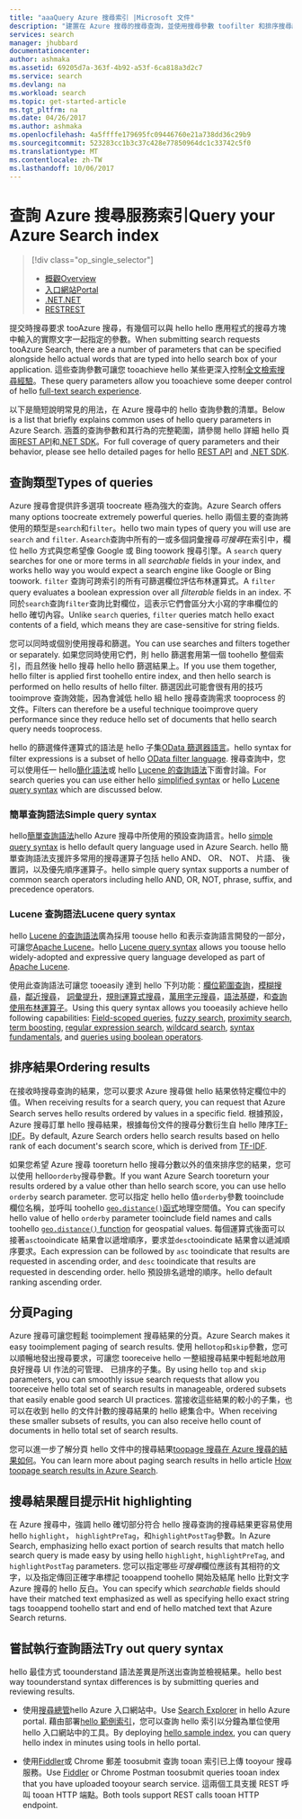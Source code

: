 ```yaml
---
title: "aaaQuery Azure 搜尋索引 |Microsoft 文件"
description: "建置在 Azure 搜尋的搜尋查詢，並使用搜尋參數 toofilter 和排序搜尋結果。"
services: search
manager: jhubbard
documentationcenter: 
author: ashmaka
ms.assetid: 69205d7a-363f-4b92-a53f-6ca818a3d2c7
ms.service: search
ms.devlang: na
ms.workload: search
ms.topic: get-started-article
ms.tgt_pltfrm: na
ms.date: 04/26/2017
ms.author: ashmaka
ms.openlocfilehash: 4a5ffffe179695fc09446760e21a738dd36c29b9
ms.sourcegitcommit: 523283cc1b3c37c428e77850964dc1c33742c5f0
ms.translationtype: MT
ms.contentlocale: zh-TW
ms.lasthandoff: 10/06/2017
---
```

# <a name="query-your-azure-search-index"></a><span data-ttu-id="65a02-103">查詢 Azure 搜尋服務索引</span><span class="sxs-lookup"><span data-stu-id="65a02-103">Query your Azure Search index</span></span>
> [!div class="op_single_selector"]
> * [<span data-ttu-id="65a02-104">概觀</span><span class="sxs-lookup"><span data-stu-id="65a02-104">Overview</span></span>](search-query-overview.md)
> * [<span data-ttu-id="65a02-105">入口網站</span><span class="sxs-lookup"><span data-stu-id="65a02-105">Portal</span></span>](search-explorer.md)
> * [<span data-ttu-id="65a02-106">.NET</span><span class="sxs-lookup"><span data-stu-id="65a02-106">.NET</span></span>](search-query-dotnet.md)
> * [<span data-ttu-id="65a02-107">REST</span><span class="sxs-lookup"><span data-stu-id="65a02-107">REST</span></span>](search-query-rest-api.md)
> 
> 

<span data-ttu-id="65a02-108">提交時搜尋要求 tooAzure 搜尋，有幾個可以與 hello hello 應用程式的搜尋方塊中輸入的實際文字一起指定的參數。</span><span class="sxs-lookup"><span data-stu-id="65a02-108">When submitting search requests tooAzure Search, there are a number of parameters that can be specified alongside hello actual words that are typed into hello search box of your application.</span></span> <span data-ttu-id="65a02-109">這些查詢參數可讓您 tooachieve hello 某些更深入控制[全文檢索搜尋經驗](search-lucene-query-architecture.md)。</span><span class="sxs-lookup"><span data-stu-id="65a02-109">These query parameters allow you tooachieve some deeper control of hello [full-text search experience](search-lucene-query-architecture.md).</span></span>

<span data-ttu-id="65a02-110">以下是簡短說明常見的用法，在 Azure 搜尋中的 hello 查詢參數的清單。</span><span class="sxs-lookup"><span data-stu-id="65a02-110">Below is a list that briefly explains common uses of hello query parameters in Azure Search.</span></span> <span data-ttu-id="65a02-111">涵蓋的查詢參數和其行為的完整範圍，請參閱 hello 詳細 hello 頁面[REST API](https://docs.microsoft.com/rest/api/searchservice/Search-Documents)和[.NET SDK](https://docs.microsoft.com/dotnet/api/microsoft.azure.search.models.searchparameters#microsoft_azure_search_models_searchparameters#properties_summary)。</span><span class="sxs-lookup"><span data-stu-id="65a02-111">For full coverage of query parameters and their behavior, please see hello detailed pages for hello [REST API](https://docs.microsoft.com/rest/api/searchservice/Search-Documents) and [.NET SDK](https://docs.microsoft.com/dotnet/api/microsoft.azure.search.models.searchparameters#microsoft_azure_search_models_searchparameters#properties_summary).</span></span>

## <a name="types-of-queries"></a><span data-ttu-id="65a02-112">查詢類型</span><span class="sxs-lookup"><span data-stu-id="65a02-112">Types of queries</span></span>
<span data-ttu-id="65a02-113">Azure 搜尋會提供許多選項 toocreate 極為強大的查詢。</span><span class="sxs-lookup"><span data-stu-id="65a02-113">Azure Search offers many options toocreate extremely powerful queries.</span></span> <span data-ttu-id="65a02-114">hello 兩個主要的查詢將使用的類型是`search`和`filter`。</span><span class="sxs-lookup"><span data-stu-id="65a02-114">hello two main types of query you will use are `search` and `filter`.</span></span> <span data-ttu-id="65a02-115">A`search`查詢中所有的一或多個詞彙搜尋*可搜尋*在索引中，欄位 hello 方式與您希望像 Google 或 Bing toowork 搜尋引擎。</span><span class="sxs-lookup"><span data-stu-id="65a02-115">A `search` query searches for one or more terms in all *searchable* fields in your index, and works hello way you would expect a search engine like Google or Bing toowork.</span></span> <span data-ttu-id="65a02-116">`filter` 查詢可跨索引的所有可篩選欄位評估布林運算式。</span><span class="sxs-lookup"><span data-stu-id="65a02-116">A `filter` query evaluates a boolean expression over all *filterable* fields in an index.</span></span> <span data-ttu-id="65a02-117">不同於`search`查詢`filter`查詢比對欄位，這表示它們會區分大小寫的字串欄位的 hello 確切內容。</span><span class="sxs-lookup"><span data-stu-id="65a02-117">Unlike `search` queries, `filter` queries match hello exact contents of a field, which means they are case-sensitive for string fields.</span></span>

<span data-ttu-id="65a02-118">您可以同時或個別使用搜尋和篩選。</span><span class="sxs-lookup"><span data-stu-id="65a02-118">You can use searches and filters together or separately.</span></span> <span data-ttu-id="65a02-119">如果您同時使用它們，則 hello 篩選套用第一個 toohello 整個索引，而且然後 hello 搜尋 hello hello 篩選結果上。</span><span class="sxs-lookup"><span data-stu-id="65a02-119">If you use them together, hello filter is applied first toohello entire index, and then hello search is performed on hello results of hello filter.</span></span> <span data-ttu-id="65a02-120">篩選因此可能會很有用的技巧 tooimprove 查詢效能，因為會減低 hello 組 hello 搜尋查詢需求 tooprocess 的文件。</span><span class="sxs-lookup"><span data-stu-id="65a02-120">Filters can therefore be a useful technique tooimprove query performance since they reduce hello set of documents that hello search query needs tooprocess.</span></span>

<span data-ttu-id="65a02-121">hello 的篩選條件運算式的語法是 hello 子集[OData 篩選器語言](https://docs.microsoft.com/rest/api/searchservice/OData-Expression-Syntax-for-Azure-Search)。</span><span class="sxs-lookup"><span data-stu-id="65a02-121">hello syntax for filter expressions is a subset of hello [OData filter language](https://docs.microsoft.com/rest/api/searchservice/OData-Expression-Syntax-for-Azure-Search).</span></span> <span data-ttu-id="65a02-122">搜尋查詢中，您可以使用任一 hello[簡化語法](https://docs.microsoft.com/rest/api/searchservice/Simple-query-syntax-in-Azure-Search)或 hello [Lucene 的查詢語法](https://docs.microsoft.com/rest/api/searchservice/Lucene-query-syntax-in-Azure-Search)下面會討論。</span><span class="sxs-lookup"><span data-stu-id="65a02-122">For search queries you can use either hello [simplified syntax](https://docs.microsoft.com/rest/api/searchservice/Simple-query-syntax-in-Azure-Search) or hello [Lucene query syntax](https://docs.microsoft.com/rest/api/searchservice/Lucene-query-syntax-in-Azure-Search) which are discussed below.</span></span>

### <a name="simple-query-syntax"></a><span data-ttu-id="65a02-123">簡單查詢語法</span><span class="sxs-lookup"><span data-stu-id="65a02-123">Simple query syntax</span></span>
<span data-ttu-id="65a02-124">hello[簡單查詢語法](https://docs.microsoft.com/rest/api/searchservice/Simple-query-syntax-in-Azure-Search)hello Azure 搜尋中所使用的預設查詢語言。</span><span class="sxs-lookup"><span data-stu-id="65a02-124">hello [simple query syntax](https://docs.microsoft.com/rest/api/searchservice/Simple-query-syntax-in-Azure-Search) is hello default query language used in Azure Search.</span></span> <span data-ttu-id="65a02-125">hello 簡單查詢語法支援許多常用的搜尋運算子包括 hello AND、 OR、 NOT、 片語、 後置詞，以及優先順序運算子。</span><span class="sxs-lookup"><span data-stu-id="65a02-125">hello simple query syntax supports a number of common search operators including hello AND, OR, NOT, phrase, suffix, and precedence operators.</span></span>

### <a name="lucene-query-syntax"></a><span data-ttu-id="65a02-126">Lucene 查詢語法</span><span class="sxs-lookup"><span data-stu-id="65a02-126">Lucene query syntax</span></span>
<span data-ttu-id="65a02-127">hello [Lucene 的查詢語法](https://docs.microsoft.com/rest/api/searchservice/Lucene-query-syntax-in-Azure-Search)廣為採用 toouse hello 和表示查詢語言開發的一部分，可讓您[Apache Lucene](https://lucene.apache.org/core/4_10_2/queryparser/org/apache/lucene/queryparser/classic/package-summary.html)。</span><span class="sxs-lookup"><span data-stu-id="65a02-127">hello [Lucene query syntax](https://docs.microsoft.com/rest/api/searchservice/Lucene-query-syntax-in-Azure-Search) allows you toouse hello widely-adopted and expressive query language developed as part of [Apache Lucene](https://lucene.apache.org/core/4_10_2/queryparser/org/apache/lucene/queryparser/classic/package-summary.html).</span></span>

<span data-ttu-id="65a02-128">使用此查詢語法可讓您 tooeasily 達到 hello 下列功能：[欄位範圍查詢](https://docs.microsoft.com/rest/api/searchservice/Lucene-query-syntax-in-Azure-Search#bkmk_fields)，[模糊搜尋](https://docs.microsoft.com/rest/api/searchservice/Lucene-query-syntax-in-Azure-Search#bkmk_fuzzy)，[鄰近搜尋](https://docs.microsoft.com/rest/api/searchservice/Lucene-query-syntax-in-Azure-Search#bkmk_proximity)， [詞彙提升](https://docs.microsoft.com/rest/api/searchservice/Lucene-query-syntax-in-Azure-Search#bkmk_termboost)，[規則運算式搜尋](https://docs.microsoft.com/rest/api/searchservice/Lucene-query-syntax-in-Azure-Search#bkmk_regex)，[萬用字元搜尋](https://docs.microsoft.com/rest/api/searchservice/Lucene-query-syntax-in-Azure-Search#bkmk_wildcard)，[語法基礎](https://docs.microsoft.com/rest/api/searchservice/Lucene-query-syntax-in-Azure-Search#bkmk_syntax)，和[查詢使用布林運算子](https://docs.microsoft.com/rest/api/searchservice/Lucene-query-syntax-in-Azure-Search#bkmk_boolean)。</span><span class="sxs-lookup"><span data-stu-id="65a02-128">Using this query syntax allows you tooeasily achieve hello following capabilities: [Field-scoped queries](https://docs.microsoft.com/rest/api/searchservice/Lucene-query-syntax-in-Azure-Search#bkmk_fields), [fuzzy search](https://docs.microsoft.com/rest/api/searchservice/Lucene-query-syntax-in-Azure-Search#bkmk_fuzzy), [proximity search](https://docs.microsoft.com/rest/api/searchservice/Lucene-query-syntax-in-Azure-Search#bkmk_proximity), [term boosting](https://docs.microsoft.com/rest/api/searchservice/Lucene-query-syntax-in-Azure-Search#bkmk_termboost), [regular expression search](https://docs.microsoft.com/rest/api/searchservice/Lucene-query-syntax-in-Azure-Search#bkmk_regex), [wildcard search](https://docs.microsoft.com/rest/api/searchservice/Lucene-query-syntax-in-Azure-Search#bkmk_wildcard), [syntax fundamentals](https://docs.microsoft.com/rest/api/searchservice/Lucene-query-syntax-in-Azure-Search#bkmk_syntax), and [queries using boolean operators](https://docs.microsoft.com/rest/api/searchservice/Lucene-query-syntax-in-Azure-Search#bkmk_boolean).</span></span>

## <a name="ordering-results"></a><span data-ttu-id="65a02-129">排序結果</span><span class="sxs-lookup"><span data-stu-id="65a02-129">Ordering results</span></span>
<span data-ttu-id="65a02-130">在接收時搜尋查詢的結果，您可以要求 Azure 搜尋做 hello 結果依特定欄位中的值。</span><span class="sxs-lookup"><span data-stu-id="65a02-130">When receiving results for a search query, you can request that Azure Search serves hello results ordered by values in a specific field.</span></span> <span data-ttu-id="65a02-131">根據預設，Azure 搜尋訂單 hello 搜尋結果，根據每份文件的搜尋分數衍生自 hello 陣序[TF-IDF](https://en.wikipedia.org/wiki/Tf%E2%80%93idf)。</span><span class="sxs-lookup"><span data-stu-id="65a02-131">By default, Azure Search orders hello search results based on hello rank of each document's search score, which is derived from [TF-IDF](https://en.wikipedia.org/wiki/Tf%E2%80%93idf).</span></span>

<span data-ttu-id="65a02-132">如果您希望 Azure 搜尋 tooreturn hello 搜尋分數以外的值來排序您的結果，您可以使用 hello`orderby`搜尋參數。</span><span class="sxs-lookup"><span data-stu-id="65a02-132">If you want Azure Search tooreturn your results ordered by a value other than hello search score, you can use hello `orderby` search parameter.</span></span> <span data-ttu-id="65a02-133">您可以指定 hello hello 值`orderby`參數 tooinclude 欄位名稱，並呼叫 toohello [ `geo.distance()`函式](https://docs.microsoft.com/rest/api/searchservice/OData-Expression-Syntax-for-Azure-Search)地理空間值。</span><span class="sxs-lookup"><span data-stu-id="65a02-133">You can specify hello value of hello `orderby` parameter tooinclude field names and calls toohello [`geo.distance()` function](https://docs.microsoft.com/rest/api/searchservice/OData-Expression-Syntax-for-Azure-Search) for geospatial values.</span></span> <span data-ttu-id="65a02-134">每個運算式後面可以接著`asc`tooindicate 結果會以遞增順序，要求並`desc`tooindicate 結果會以遞減順序要求。</span><span class="sxs-lookup"><span data-stu-id="65a02-134">Each expression can be followed by `asc` tooindicate that results are requested in ascending order, and `desc` tooindicate that results are requested in descending order.</span></span> <span data-ttu-id="65a02-135">hello 預設排名遞增的順序。</span><span class="sxs-lookup"><span data-stu-id="65a02-135">hello default ranking ascending order.</span></span>

## <a name="paging"></a><span data-ttu-id="65a02-136">分頁</span><span class="sxs-lookup"><span data-stu-id="65a02-136">Paging</span></span>
<span data-ttu-id="65a02-137">Azure 搜尋可讓您輕鬆 tooimplement 搜尋結果的分頁。</span><span class="sxs-lookup"><span data-stu-id="65a02-137">Azure Search makes it easy tooimplement paging of search results.</span></span> <span data-ttu-id="65a02-138">使用 hello`top`和`skip`參數，您可以順暢地發出搜尋要求，可讓您 tooreceive hello 一整組搜尋結果中輕鬆地啟用良好搜尋 UI 作法的可管理、 已排序的子集。</span><span class="sxs-lookup"><span data-stu-id="65a02-138">By using hello `top` and `skip` parameters, you can smoothly issue search requests that allow you tooreceive hello total set of search results in manageable, ordered subsets that easily enable good search UI practices.</span></span> <span data-ttu-id="65a02-139">當接收這些結果的較小的子集，也可以在收到 hello 的文件計數的搜尋結果的 hello 總集合中。</span><span class="sxs-lookup"><span data-stu-id="65a02-139">When receiving these smaller subsets of results, you can also receive hello count of documents in hello total set of search results.</span></span>

<span data-ttu-id="65a02-140">您可以進一步了解分頁 hello 文件中的搜尋結果[toopage 搜尋在 Azure 搜尋的結果如何](search-pagination-page-layout.md)。</span><span class="sxs-lookup"><span data-stu-id="65a02-140">You can learn more about paging search results in hello article [How toopage search results in Azure Search](search-pagination-page-layout.md).</span></span>

## <a name="hit-highlighting"></a><span data-ttu-id="65a02-141">搜尋結果醒目提示</span><span class="sxs-lookup"><span data-stu-id="65a02-141">Hit highlighting</span></span>
<span data-ttu-id="65a02-142">在 Azure 搜尋中，強調 hello 確切部分符合 hello 搜尋查詢的搜尋結果更容易使用 hello `highlight`， `highlightPreTag`，和`highlightPostTag`參數。</span><span class="sxs-lookup"><span data-stu-id="65a02-142">In Azure Search, emphasizing hello exact portion of search results that match hello search query is made easy by using hello `highlight`, `highlightPreTag`, and `highlightPostTag` parameters.</span></span> <span data-ttu-id="65a02-143">您可以指定哪些*可搜尋*欄位應該有其相符的文字，以及指定傳回正確字串標記 tooappend toohello 開始及結尾 hello 比對文字 Azure 搜尋的 hello 反白。</span><span class="sxs-lookup"><span data-stu-id="65a02-143">You can specify which *searchable* fields should have their matched text emphasized as well as specifying hello exact string tags tooappend toohello start and end of hello matched text that Azure Search returns.</span></span>

## <a name="try-out-query-syntax"></a><span data-ttu-id="65a02-144">嘗試執行查詢語法</span><span class="sxs-lookup"><span data-stu-id="65a02-144">Try out query syntax</span></span>

<span data-ttu-id="65a02-145">hello 最佳方式 toounderstand 語法差異是所送出查詢並檢視結果。</span><span class="sxs-lookup"><span data-stu-id="65a02-145">hello best way toounderstand syntax differences is by submitting queries and reviewing results.</span></span>

+ <span data-ttu-id="65a02-146">使用[搜尋總管](search-explorer.md)hello Azure 入口網站中。</span><span class="sxs-lookup"><span data-stu-id="65a02-146">Use [Search Explorer](search-explorer.md) in hello Azure portal.</span></span> <span data-ttu-id="65a02-147">藉由部署[hello 範例索引](search-get-started-portal.md)，您可以查詢 hello 索引以分鐘為單位使用 hello 入口網站中的工具。</span><span class="sxs-lookup"><span data-stu-id="65a02-147">By deploying [hello sample index](search-get-started-portal.md), you can query hello index in minutes using tools in hello portal.</span></span>

+ <span data-ttu-id="65a02-148">使用[Fiddler](search-fiddler.md)或 Chrome 郵差 toosubmit 查詢 tooan 索引已上傳 tooyour 搜尋服務。</span><span class="sxs-lookup"><span data-stu-id="65a02-148">Use [Fiddler](search-fiddler.md) or Chrome Postman toosubmit queries tooan index that you have uploaded tooyour search service.</span></span> <span data-ttu-id="65a02-149">這兩個工具支援 REST 呼叫 tooan HTTP 端點。</span><span class="sxs-lookup"><span data-stu-id="65a02-149">Both tools support REST calls tooan HTTP endpoint.</span></span> 
